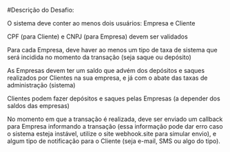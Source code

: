 #Descrição do Desafio:

O sistema deve conter ao menos dois usuários: Empresa e Cliente

CPF (para Cliente) e CNPJ (para Empresa) devem ser validados

Para cada Empresa, deve haver ao menos um tipo de taxa de sistema que será incidida no momento da transação (seja saque ou depósito)

As Empresas devem ter um saldo que advém dos depósitos e saques realizados por Clientes na sua empresa, e já com o abate das taxas de administração (sistema)

Clientes podem fazer depósitos e saques pelas Empresas (a depender dos saldos das empresas)

No momento em que a transação é realizada, deve ser enviado um callback para Empresa informando a transação (essa informação pode dar erro caso o sistema esteja instável, utilize o site webhook.site para simular envio), e algum tipo de notificação para o Cliente (seja e-mail, SMS ou algo do tipo).
